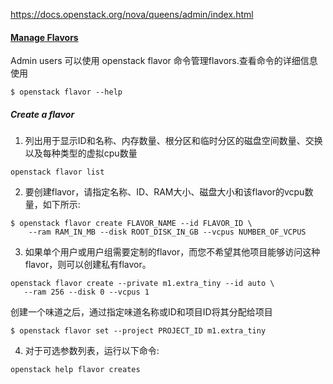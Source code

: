 https://docs.openstack.org/nova/queens/admin/index.html



#### [Manage Flavors](https://docs.openstack.org/nova/queens/admin/flavors.html)
Admin users 可以使用 openstack flavor 命令管理flavors.查看命令的详细信息使用
```
$ openstack flavor --help
```
##### Create a flavor
1. 列出用于显示ID和名称、内存数量、根分区和临时分区的磁盘空间数量、交换以及每种类型的虚拟cpu数量
```
openstack flavor list
```

2. 要创建flavor，请指定名称、ID、RAM大小、磁盘大小和该flavor的vcpu数量，如下所示:
```
$ openstack flavor create FLAVOR_NAME --id FLAVOR_ID \
    --ram RAM_IN_MB --disk ROOT_DISK_IN_GB --vcpus NUMBER_OF_VCPUS
```

3. 如果单个用户或用户组需要定制的flavor，而您不希望其他项目能够访问这种flavor，则可以创建私有flavor。
```
openstack flavor create --private m1.extra_tiny --id auto \
   --ram 256 --disk 0 --vcpus 1
```
创建一个味道之后，通过指定味道名称或ID和项目ID将其分配给项目
```
$ openstack flavor set --project PROJECT_ID m1.extra_tiny
```
4. 对于可选参数列表，运行以下命令:
```
openstack help flavor creates
```
